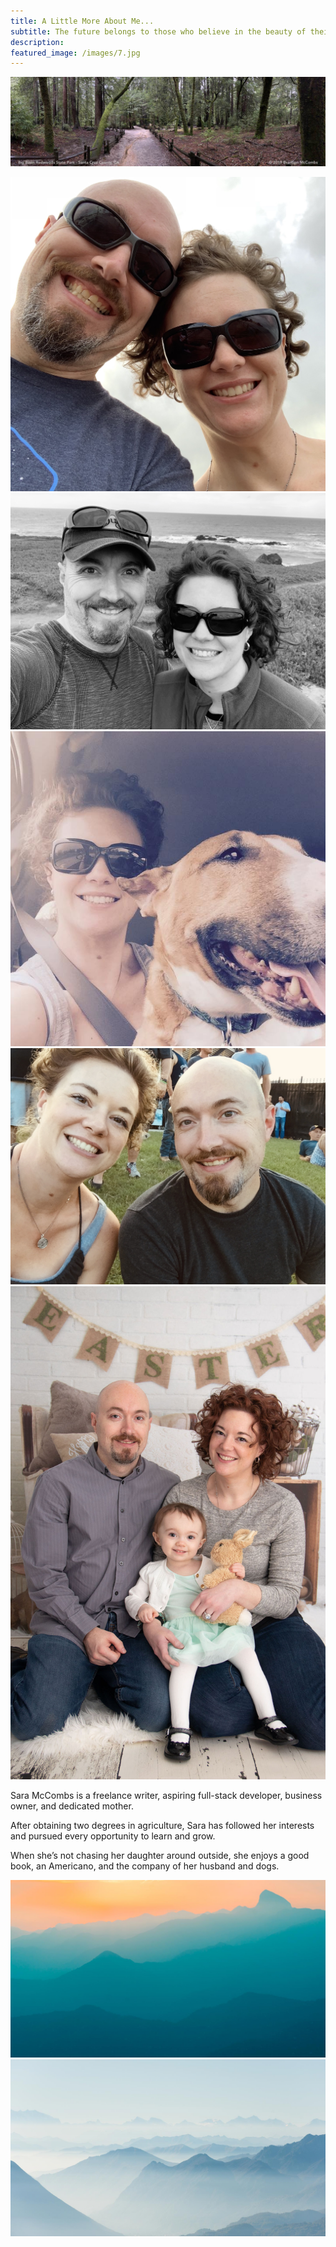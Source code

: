 ```yaml
---
title: A Little More About Me...
subtitle: The future belongs to those who believe in the beauty of their dreams. -Eleanor Roosevelt
description: 
featured_image: /images/7.jpg
---
```


![](/images/about/big-basin-2019.jpg)

<div class="gallery" data-columns="5">
	<img src="/images/about/sara-brandon-19.jpg">
	<img src="/images/about/sara-brandon-2-19.jpg">
	<img src="/images/about/sara-lorelei-2016.JPG">
	<img src="/images/about/sara-brandon-2016.jpg">
	<img src="/images/about/Family.jpg">
</div>

Sara McCombs is a freelance writer, aspiring full-stack developer, business owner, and dedicated mother.

After obtaining two degrees in agriculture, Sara has followed her interests and pursued every opportunity to learn and grow.

When she’s not chasing her daughter around outside, she enjoys a good book, an Americano, and the company of her husband and dogs.

<div class="gallery" data-columns="1">
	<img src="/images/demo/demo-landscape.jpg">
	<img src="/images/demo/demo-landscape-2.jpg">
</div>